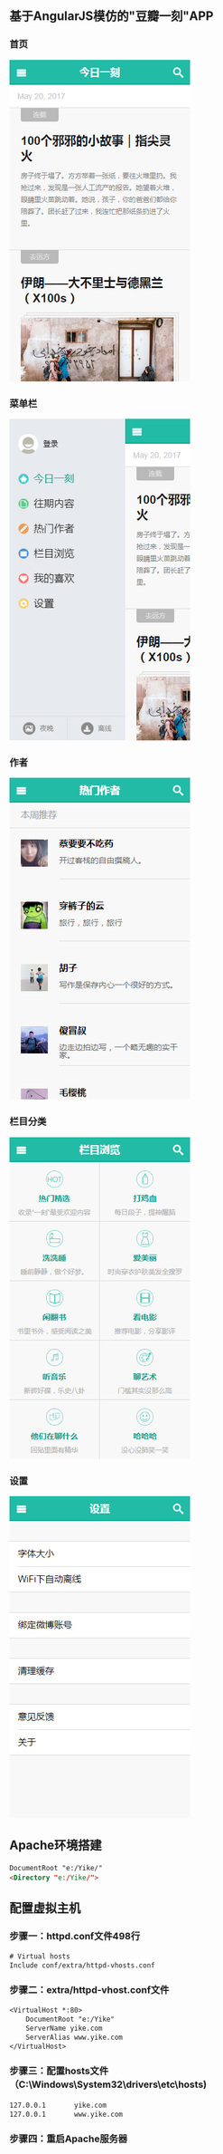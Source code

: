 ## 基于AngularJS模仿的"豆瓣一刻"APP
### 首页
![image index](https://github.com/AlertZq/YiKe/blob/master/img-folder/index.jpg)
### 菜单栏
![image aside](https://github.com/AlertZq/YiKe/blob/master/img-folder/aside.jpg)
### 作者
![image author](https://github.com/AlertZq/YiKe/blob/master/img-folder/author.jpg)
### 栏目分类
![image category](https://github.com/AlertZq/YiKe/blob/master/img-folder/category.jpg)
### 设置
![image setting](https://github.com/AlertZq/YiKe/blob/master/img-folder/setting.jpg)
## Apache环境搭建
```html
DocumentRoot "e:/Yike/"
<Directory "e:/Yike/">
```
## 配置虚拟主机 
### 步骤一：httpd.conf文件498行
```
# Virtual hosts
Include conf/extra/httpd-vhosts.conf
```
### 步骤二：extra/httpd-vhost.conf文件
```
<VirtualHost *:80>
    DocumentRoot "e:/Yike"
    ServerName yike.com
    ServerAlias www.yike.com
</VirtualHost>
```
### 步骤三：配置hosts文件（C:\Windows\System32\drivers\etc\hosts)
```
127.0.0.1       yike.com
127.0.0.1       www.yike.com
```
### 步骤四：重启Apache服务器